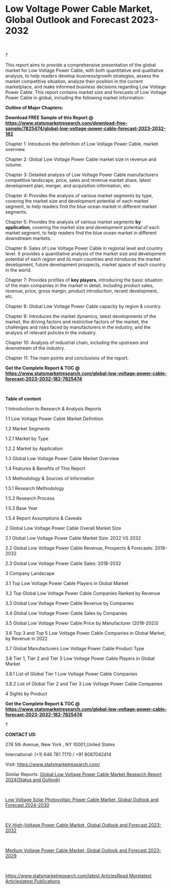 <h1>Low Voltage Power Cable Market, Global Outlook and Forecast 2023-2032</h1><br/><p>? </p>
 
 
 
 <p>This report aims to provide a comprehensive presentation of the global market for Low Voltage Power Cable, with both quantitative and qualitative analysis, to help readers develop business/growth strategies, assess the market competitive situation, analyze their position in the current marketplace, and make informed business decisions regarding Low Voltage Power Cable. This report contains market size and forecasts of Low Voltage Power Cable in global, including the following market information:</p>
 
 
 
 <p><strong>Outline of Major Chapters:</strong></p>
 
 
 
 <p><strong>Download FREE Sample of this Report @ <a href="https://www.statsmarketresearch.com/download-free-sample/7825474/global-low-voltage-power-cable-forecast-2023-2032-182">https://www.statsmarketresearch.com/download-free-sample/7825474/global-low-voltage-power-cable-forecast-2023-2032-182</a></strong></p>
 
 
 
 <p>Chapter 1: Introduces the definition of Low Voltage Power Cable, market overview.</p>
 
 
 
 <p>Chapter 2: Global Low Voltage Power Cable market size in revenue and volume.</p>
 
 
 
 <p>Chapter 3: Detailed analysis of Low Voltage Power Cable manufacturers competitive landscape, price, sales and revenue market share, latest development plan, merger, and acquisition information, etc.</p>
 
 
 
 <p>Chapter 4: Provides the analysis of various market segments by type, covering the market size and development potential of each market segment, to help readers find the blue ocean market in different market segments.</p>
 
 
 
 <p>Chapter 5: Provides the analysis of various market segments <strong>by application</strong>, covering the market size and development potential of each market segment, to help readers find the blue ocean market in different downstream markets.</p>
 
 
 
 <p>Chapter 6: Sales of Low Voltage Power Cable in regional level and country level. It provides a quantitative analysis of the market size and development potential of each region and its main countries and introduces the market development, future development prospects, market space of each country in the world.</p>
 
 
 
 <p>Chapter 7: Provides profiles of <strong>key players</strong>, introducing the basic situation of the main companies in the market in detail, including product sales, revenue, price, gross margin, product introduction, recent development, etc.</p>
 
 
 
 <p>Chapter 8: Global Low Voltage Power Cable capacity by region & country.</p>
 
 
 
 <p>Chapter 9: Introduces the market dynamics, latest developments of the market, the driving factors and restrictive factors of the market, the challenges and risks faced by manufacturers in the industry, and the analysis of relevant policies in the industry.</p>
 
 
 
 <p>Chapter 10: Analysis of industrial chain, including the upstream and downstream of the industry.</p>
 
 
 
 <p>Chapter 11: The main points and conclusions of the report.</p>
 
 
 
 <div><b>Get the Complete Report & TOC @ <a href="https://www.statsmarketresearch.com/global-low-voltage-power-cable-forecast-2023-2032-182-7825474">https://www.statsmarketresearch.com/global-low-voltage-power-cable-forecast-2023-2032-182-7825474</a></b></div>
 
 
 
 <p><br />
 
 <b>Table of content</b></p>
 
 
 
 <p>1 Introduction to Research & Analysis Reports<br />
 
 1.1 Low Voltage Power Cable Market Definition<br />
 
 1.2 Market Segments<br />
 
 1.2.1 Market by Type<br />
 
 1.2.2 Market by Application<br />
 
 1.3 Global Low Voltage Power Cable Market Overview<br />
 
 1.4 Features & Benefits of This Report<br />
 
 1.5 Methodology & Sources of Information<br />
 
 1.5.1 Research Methodology<br />
 
 1.5.2 Research Process<br />
 
 1.5.3 Base Year<br />
 
 1.5.4 Report Assumptions & Caveats<br />
 
 2 Global Low Voltage Power Cable Overall Market Size<br />
 
 2.1 Global Low Voltage Power Cable Market Size: 2022 VS 2032<br />
 
 2.2 Global Low Voltage Power Cable Revenue, Prospects & Forecasts: 2018-2032<br />
 
 2.3 Global Low Voltage Power Cable Sales: 2018-2032<br />
 
 3 Company Landscape<br />
 
 3.1 Top Low Voltage Power Cable Players in Global Market<br />
 
 3.2 Top Global Low Voltage Power Cable Companies Ranked by Revenue<br />
 
 3.3 Global Low Voltage Power Cable Revenue by Companies<br />
 
 3.4 Global Low Voltage Power Cable Sales by Companies<br />
 
 3.5 Global Low Voltage Power Cable Price by Manufacturer (2018-2023)<br />
 
 3.6 Top 3 and Top 5 Low Voltage Power Cable Companies in Global Market, by Revenue in 2022<br />
 
 3.7 Global Manufacturers Low Voltage Power Cable Product Type<br />
 
 3.8 Tier 1, Tier 2 and Tier 3 Low Voltage Power Cable Players in Global Market<br />
 
 3.8.1 List of Global Tier 1 Low Voltage Power Cable Companies<br />
 
 3.8.2 List of Global Tier 2 and Tier 3 Low Voltage Power Cable Companies<br />
 
 4 Sights by Product</p>
 
 
 
 <div><b>Get the Complete Report & TOC @ <a href="https://www.statsmarketresearch.com/global-low-voltage-power-cable-forecast-2023-2032-182-7825474">https://www.statsmarketresearch.com/global-low-voltage-power-cable-forecast-2023-2032-182-7825474</a></b></div>
 
 
 
 <p>? </p>
 
 
 
 <p><b>CONTACT US:</b><br />
 
 276 5th Avenue, New York , NY 10001,United States<br />
 
 International: (+1) 646 781 7170 / +91 8087042414<br />
 
 Visit: <a href="https://www.statsmarketresearch.com/">https://www.statsmarketresearch.com/</a><br />
 
 Similar Reports: <a href="https://www.statsmarketresearch.com/global-low-voltage-power-cable-forecast-2023-2032-182-7825474">Global Low Voltage Power Cable Market Research Report 2024(Status and Outlook)</a><br />
 
 <br />
 
 <a href="https://www.statsmarketresearch.com/global-low-voltage-power-cable-forecast-2023-2032-182-7825474">Low Voltage Solar Photovoltaic Power Cable Market, Global Outlook and Forecast 2024-2030</a><br />
 
 <br />
 
 <a href="https://www.statsmarketresearch.com/global-low-voltage-power-cable-forecast-2023-2032-182-7825474">EV High-Voltage Power Cable Market, Global Outlook and Forecast 2023-2032</a><br />
 
 <br />
 
 <a href="https://www.statsmarketresearch.com/global-low-voltage-power-cable-forecast-2023-2032-182-7825474">Medium Voltage Power Cable Market, Global Outlook and Forecast 2023-2029</a><br />
 
 <br />
 
 <a href="https://gyeongbokgung.com">https://www.statsmarketresearch.com/</a><a href="https://hallyeomaritime.com">latest Articles</a><a href="https://jingwansa.com">Read More</a><a href="https://nguoiviet.jp/">latest Articles</a><a href="https://www.intelmarketresearch.com/">latest Publications</a></p>